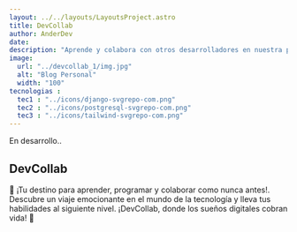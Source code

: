 ```yaml
---
layout: ../../layouts/LayoutsProject.astro
title: DevCollab
author: AnderDev
date: 
description: "Aprende y colabora con otros desarrolladores en nuestra plataforma. Desarrolla tus habilidades, participa en emocionantes proyectos, hackatones, retos y forma parte de una comunidad apasionada."
image:
  url: "../devcollab_1/img.jpg"
  alt: "Blog Personal"
  width: "100"
tecnologias : 
  tec1 : "../icons/django-svgrepo-com.png"
  tec2 : "../icons/postgresql-svgrepo-com.png"
  tec3 : "../icons/tailwind-svgrepo-com.png"
---
```



<p class="mb-5 text-sm text-gray-400">En desarrollo..</p>
<h2 class="text-4xl mb-5 font-bold text-gray-200">DevCollab</h2>



<div class="pr-5">

<p class="mt-3">

  🚀 ¡Tu destino para aprender, programar y colaborar como nunca antes!. Descubre un viaje emocionante en el mundo de la tecnología y lleva tus habilidades al siguiente nivel. ¡DevCollab, donde los sueños digitales cobran vida! 🚀
  

</p>
